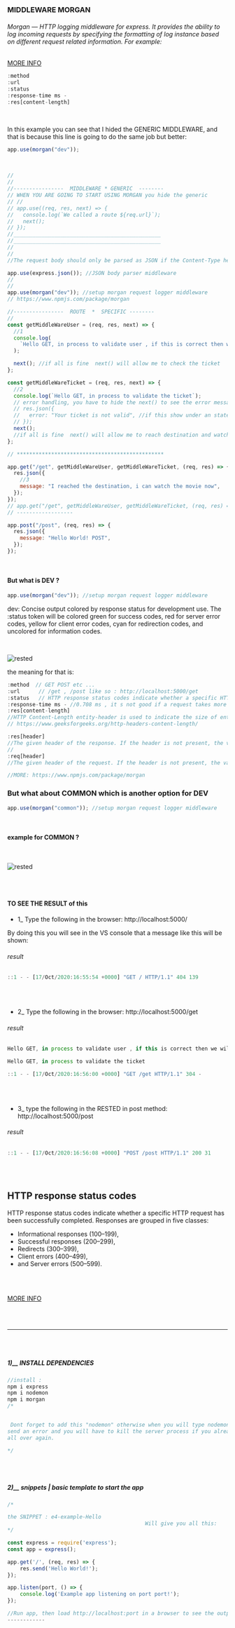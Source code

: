 ### MIDDLEWARE MORGAN


###### Morgan — HTTP logging middleware for express. It provides the ability to log incoming requests by specifying the formatting of log instance based on different request related information. For example:

[MORE INFO](https://itnext.io/setup-logger-for-node-express-app-9ef4e8f73dac)

```javascript
:method
:url
:status
:response-time ms -
:res[content-length]
```

<br>

<p>In this example you can see that I hided the GENERIC MIDDLEWARE,
and that is because this line is going to do the same job  but better:
<br>
</p>

```javascript
app.use(morgan("dev"));
```

<br>

```javascript
//
//
//----------------  MIDDLEWARE * GENERIC  --------
// WHEN YOU ARE GOING TO START USING MORGAN you hide the generic
// //
// app.use((req, res, next) => {
//   console.log(`We called a route ${req.url}`);
//   next();
// });
//_______________________________________________
//_______________________________________________
//
//
//The request body should only be parsed as JSON if the Content-Type header begins with application/json. Since we want to do this for every request, the easiest solution is to use an application before middleware.

app.use(express.json()); //JSON body parser middleware
//
//
app.use(morgan("dev")); //setup morgan request logger middleware
// https://www.npmjs.com/package/morgan

//----------------  ROUTE  *  SPECIFIC --------
//
const getMiddleWareUser = (req, res, next) => {
  //1
  console.log(
    `Hello GET, in process to validate user , if this is correct then we will check the ticket`
  );

  next(); //if all is fine  next() will allow me to check the ticket
};

const getMiddleWareTicket = (req, res, next) => {
  //2
  console.log(`Hello GET, in process to validate the ticket`);
  // error handling, you have to hide the next() to see the error message.
  // res.json({
  //   error: "Your ticket is not valid", //if this show under an statement the user will not be able go to the next step
  // });
  next();
  //if all is fine  next() will allow me to reach destination and watch the movie
};

// ***********************************************

app.get("/get", getMiddleWareUser, getMiddleWareTicket, (req, res) => {
  res.json({
    //3
    message: "I reached the destination, i can watch the movie now",
  });
});
// app.get("/get", getMiddleWareUser, getMiddleWareTicket, (req, res) => {  in this line you can add as many middlewares you want
// ------------------

app.post("/post", (req, res) => {
  res.json({
    message: "Hello World! POST",
  });
});
```

  <br>

#### But what is DEV ?

```javascript
app.use(morgan("dev")); //setup morgan request logger middleware
```

<p>dev:
Concise output colored by response status for development use. The :status token will be colored green for success codes, red for server error codes, yellow for client error codes, cyan for redirection codes, and uncolored for information codes.</p>

<br>

![rested](img/dev-result.jpg)

<p>the meaning for that is:</p>

```javascript
:method  // GET POST etc ...
:url      // /get , /post like so : http://localhost:5000/get
:status   // HTTP response status codes indicate whether a specific HTTP request has been successfully completed or not
:response-time ms - //0.708 ms , it s not good if a request takes more than a second, and that is because if 1000 people make a request that take 1 seconds each one, it will make our IP very slow or block it completely(see the ddos attack on server)
:res[content-length]
//HTTP Content-Length entity-header is used to indicate the size of entity-body in decimal no of octets i.e. bytes and sent it to the recipient. It is a forbidden header name. Basically it is the number of bytes of data in the body of the request or response. The body comes after the blank line below the headers.
// https://www.geeksforgeeks.org/http-headers-content-length/

:res[header]
//The given header of the response. If the header is not present, the value will be displayed as "-" in the log.
//
:req[header]
//The given header of the request. If the header is not present, the value will be displayed as "-" in the log.

//MORE: https://www.npmjs.com/package/morgan
```

### But what about COMMON which is another option for DEV

```javascript
app.use(morgan("common")); //setup morgan request logger middleware
```

<br>

#### example for COMMON ?

<br>

![rested](img/common.jpg)

<br>
<br>

#### TO SEE THE RESULT of this

- 1\_ Type the following in the browser: http://localhost:5000/

<p>By doing this you will see in the VS console that a message like this will be shown:</p>

###### result

```javascript
::1 - - [17/Oct/2020:16:55:54 +0000] "GET / HTTP/1.1" 404 139
```

  <br>
<br>

- 2\_ Type the following in the browser: http://localhost:5000/get

###### result

```javascript
Hello GET, in process to validate user , if this is correct then we will check the ticket

Hello GET, in process to validate the ticket

::1 - - [17/Oct/2020:16:56:00 +0000] "GET /get HTTP/1.1" 304 -
```

<br>
<br>

- 3\_ type the following in the RESTED in post method: http://localhost:5000/post

###### result

```javascript
::1 - - [17/Oct/2020:16:56:08 +0000] "POST /post HTTP/1.1" 200 31
```

<br>
<br>

## HTTP response status codes

<p>HTTP response status codes indicate whether a specific HTTP request has been successfully completed. Responses are grouped in five classes:</p>

- Informational responses (100–199),
- Successful responses (200–299),
- Redirects (300–399),
- Client errors (400–499),
- and Server errors (500–599).

<br>
<br>

[MORE INFO](https://developer.mozilla.org/en-US/docs/Web/HTTP/Status)

<br>
<br>
<hr>
<br>
<br>

##### 1)\_\_ INSTALL DEPENDENCIES

```javascript
//install :
npm i express
npm i nodemon
npm i morgan
/*


 Dont forget to add this "nodemon" otherwise when you will type nodemon server.js , it will
send an error and you will have to kill the server process if you already typed the npm start and start
all over again.

*/

```

<br>
<br>

##### 2)\_\_ snippets | basic template to start the app

```javascript
/*

the SNIPPET : e4-example-Hello
                                            Will give you all this:
*/

const express = require('express');
const app = express();

app.get('/', (req, res) => {
    res.send('Hello World!');
});

app.listen(port, () => {
    console.log('Example app listening on port port!');
});

//Run app, then load http://localhost:port in a browser to see the output.
------------


```
